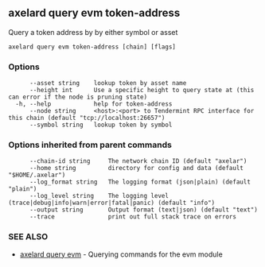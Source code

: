 ## axelard query evm token-address

Query a token address by by either symbol or asset

```
axelard query evm token-address [chain] [flags]
```

### Options

```
      --asset string    lookup token by asset name
      --height int      Use a specific height to query state at (this can error if the node is pruning state)
  -h, --help            help for token-address
      --node string     <host>:<port> to Tendermint RPC interface for this chain (default "tcp://localhost:26657")
      --symbol string   lookup token by symbol
```

### Options inherited from parent commands

```
      --chain-id string     The network chain ID (default "axelar")
      --home string         directory for config and data (default "$HOME/.axelar")
      --log_format string   The logging format (json|plain) (default "plain")
      --log_level string    The logging level (trace|debug|info|warn|error|fatal|panic) (default "info")
      --output string       Output format (text|json) (default "text")
      --trace               print out full stack trace on errors
```

### SEE ALSO

- [axelard query evm](/cli-docs/v0_27_0/axelard_query_evm) - Querying commands for the evm module
